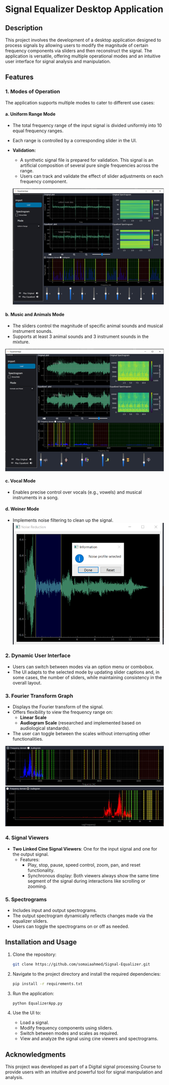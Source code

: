 # Signal Equalizer Desktop Application

## Description
This project involves the development of a desktop application designed to process signals by allowing users to modify the magnitude of certain frequency components via sliders and then reconstruct the signal. The application is versatile, offering multiple operational modes and an intuitive user interface for signal analysis and manipulation.

## Features

### 1. **Modes of Operation**
The application supports multiple modes to cater to different use cases:

#### a. **Uniform Range Mode**
- The total frequency range of the input signal is divided uniformly into 10 equal frequency ranges.
- Each range is controlled by a corresponding slider in the UI.
- **Validation:**
  - A synthetic signal file is prepared for validation. This signal is an artificial composition of several pure single frequencies across the range.
  - Users can track and validate the effect of slider adjustments on each frequency component.

  ![uniform mode](imgs/unifrom_mode.png)

#### b. **Music and Animals Mode**
- The sliders control the magnitude of specific animal sounds and musical instrument sounds.
- Supports at least 3 animal sounds and 3 instrument sounds in the mixture.

![music and animal mode](imgs/musicAnimal.png)

#### c. **Vocal Mode**
- Enables precise control over vocals (e.g., vowels) and musical instruments in a song.

#### d. **Weiner Mode**
- Implements noise filtering to clean up the signal.
![noise](imgs/noiseSelection.png)



### 2. **Dynamic User Interface**
- Users can switch between modes via an option menu or combobox.
- The UI adapts to the selected mode by updating slider captions and, in some cases, the number of sliders, while maintaining consistency in the overall layout.

### 3. **Fourier Transform Graph**
- Displays the Fourier transform of the signal.
- Offers flexibility to view the frequency range on:
  - **Linear Scale**
  - **Audiogram Scale** (researched and implemented based on audiological standards).
- The user can toggle between the scales without interrupting other functionalities.

![Freq Domain](imgs/freqDomain.png)
![Audiogram](imgs/audiogram.png)

### 4. **Signal Viewers**
- **Two Linked Cine Signal Viewers**: One for the input signal and one for the output signal.
  - Features:
    - Play, stop, pause, speed control, zoom, pan, and reset functionality.
    - Synchronous display: Both viewers always show the same time segment of the signal during interactions like scrolling or zooming.

### 5. **Spectrograms**
- Includes input and output spectrograms.
- The output spectrogram dynamically reflects changes made via the equalizer sliders.
- Users can toggle the spectrograms on or off as needed.

## Installation and Usage
1. Clone the repository:
   ```bash
   git clone https://github.com/somaiaahmed/Signal-Equalizer.git
   ```
2. Navigate to the project directory and install the required dependencies:
   ```bash
   pip install -r requirements.txt
   ```

3. Run the application:
   ```bash
   python EqualizerApp.py
   ```

4. Use the UI to:
   - Load a signal.
   - Modify frequency components using sliders.
   - Switch between modes and scales as required.
   - View and analyze the signal using cine viewers and spectrograms.
## Acknowledgments
This project was developed as part of a Digital signal processing Course to provide users with an intuitive and powerful tool for signal manipulation and analysis.



